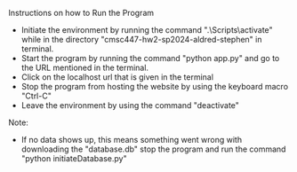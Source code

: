 Instructions on how to Run the Program
- Initiate the environment by running the command ".\Scripts\activate\" while in the directory "cmsc447-hw2-sp2024-aldred-stephen" in terminal.
- Start the program by running the command "python app.py" and go to the URL mentioned in the terminal.
- Click on the localhost url that is given in the terminal
- Stop the program from hosting the website by using the keyboard macro "Ctrl-C"
- Leave the environment by using the command "deactivate"

Note:
- If no data shows up, this means something went wrong with downloading the "database.db" stop the program and run the command "python initiateDatabase.py"

